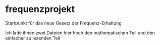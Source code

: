 # frequenzprojekt
Startpunkt für das neue Gesetz der Frequenz-Erhaltung

Ich lade ihnen zwei Dateien hier hoch den mathematischen Teil und den einfacher zu lesenden Teil
